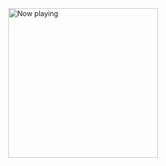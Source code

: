 <img src="https://www.tapmusic.net/collage.php?user=qoby&amp;type=1month&amp;size=3x3&amp;caption=true" width="300" height="300" alt="Now playing">

<!--
**kobiburnley/kobiburnley** is a ✨ _special_ ✨ repository because its `README.md` (this file) appears on your GitHub profile.

Here are some ideas to get you started:

- 🔭 I’m currently working on ...
- 🌱 I’m currently learning ...
- 👯 I’m looking to collaborate on ...
- 🤔 I’m looking for help with ...
- 💬 Ask me about ...
- 📫 How to reach me: ...
- 😄 Pronouns: ...
- ⚡ Fun fact: ...
-->
